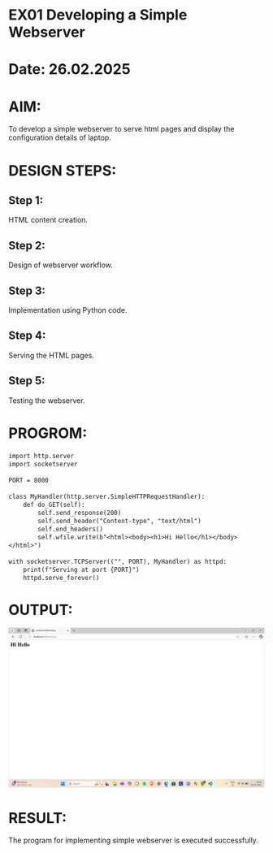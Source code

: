 # EX01 Developing a Simple Webserver

# Date: 26.02.2025
# AIM:
To develop a simple webserver to serve html pages and display the configuration details of laptop.

# DESIGN STEPS:
## Step 1:
HTML content creation.

## Step 2:
Design of webserver workflow.

## Step 3:
Implementation using Python code.

## Step 4:
Serving the HTML pages.

## Step 5:
Testing the webserver.

# PROGROM:

    import http.server
    import socketserver

    PORT = 8000

    class MyHandler(http.server.SimpleHTTPRequestHandler):
        def do_GET(self):
            self.send_response(200)
            self.send_header("Content-type", "text/html")
            self.end_headers()
            self.wfile.write(b"<html><body><h1>Hi Hello</h1></body></html>")

    with socketserver.TCPServer(("", PORT), MyHandler) as httpd:
        print(f"Serving at port {PORT}")
        httpd.serve_forever()

# OUTPUT:

![alt text](image-1.png)

# RESULT:
The program for implementing simple webserver is executed successfully.
